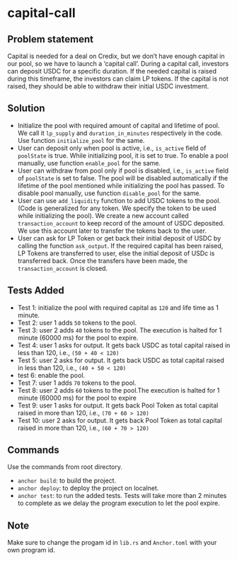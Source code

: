 # capital-call

## Problem statement

Capital is needed for a deal on Credix, but we don’t have enough capital in our pool, 
so we have to launch a ‘capital call’. During a capital call, investors can deposit USDC for a specific duration. 
If the needed capital is raised during this timeframe, the investors can claim LP tokens. If the capital is not raised, 
they should be able to withdraw their initial USDC investment.

## Solution

- Initialize the pool with required amount of capital and lifetime of pool. We call it `lp_supply` and `duration_in_minutes` respectively in the code. Use function `initialize_pool` for the same.
- User can deposit only when pool is active, i.e., `is_active` field of `poolState` is true. While initializing pool, it is set to true. To enable a pool manually, use function `enable_pool` for the same.
- User can withdraw from pool only if pool is disabled, i.e., `is_active` field of `poolState` is set to false. The pool will be disabled automatically if the lifetime of the pool mentioned while initializing the pool has passed. To disable pool manually, use function `disable_pool` for the same.
- User can use `add_liquidity` function to add USDC tokens to the pool. (Code is generalized for any token. We specify the token to be used while initializing the pool). We create a new account called `transaction_account` to keep record of the amount of USDC deposited. We use this account later to transfer the tokens back to the user.
- User can ask for LP Token or get back their initial deposit of USDC by calling the function `ask_output`. If the required capital has been raised, LP Tokens are transferred to user, else the initial deposit of USDc is transferred back. Once the transfers have been made, the `transaction_account` is closed.

## Tests Added

- Test 1: initialize the pool with required capital as `120` and life time as 1 minute. 
- Test 2: user 1 adds `50` tokens to the pool.
- Test 3: user 2 adds `40` tokens to the pool. The execution is halted for 1 minute (60000 ms) for the pool to expire.
- Test 4: user 1 asks for output. It gets back USDC as total capital raised in less than 120, i.e., `(50 + 40 < 120)`
- Test 5: user 2 asks for output. It gets back USDC as total capital raised in less than 120, i.e., `(40 + 50 < 120)`
- test 6: enable the pool.
- Test 7: user 1 adds `70` tokens to the pool.
- Test 8: user 2 adds `60` tokens to the pool.The execution is halted for 1 minute (60000 ms) for the pool to expire
- Test 9: user 1 asks for output. It gets back Pool Token as total capital raised in more than 120, i.e., `(70 + 60 > 120)`
- Test 10: user 2 asks for output. It gets back Pool Token as total capital raised in more than 120, i.e., `(60 + 70 > 120)`

## Commands
Use the commands from root directory.
- `anchor build`: to build the project.
- `anchor deploy`: to deploy the project on localnet.
- `anchor test`: to run the added tests. Tests will take more than 2 minutes to complete as we delay the program execution to let the pool expire.

## Note
Make sure to change the progam id in `lib.rs` and `Anchor.toml` with your own program id.
